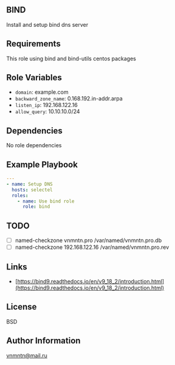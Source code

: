 ## BIND

Install and setup bind dns server

## Requirements

This role using bind and bind-utils centos packages

## Role Variables
- `domain`: example.com
- `backward_zone_name`: 0.168.192.in-addr.arpa
- `listen_ip`: 192.168.122.16
- `allow_query`: 10.10.10.0/24

## Dependencies

No role dependencies

## Example Playbook

```yaml
---
- name: Setup DNS
  hosts: selectel
  roles:
    - name: Use bind role
      role: bind
```

## TODO

- [ ] named-checkzone vnmntn.pro /var/named/vnmntn.pro.db
- [ ] named-checkzone 192.168.122.16 /var/named/vnmntn.pro.rev

## Links

- [https://bind9.readthedocs.io/en/v9_18_2/introduction.html](https://bind9.readthedocs.io/en/v9_18_2/introduction.html)

## License

BSD

## Author Information

<vnmntn@mail.ru>
